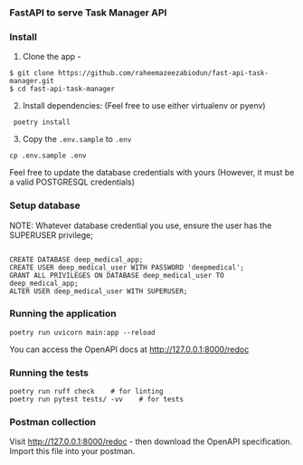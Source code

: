 ### FastAPI to serve Task Manager API

### Install
1. Clone the app -
```shell
$ git clone https://github.com/raheemazeezabiodun/fast-api-task-manager.git
$ cd fast-api-task-manager
```

2. Install dependencies: (Feel free to use either virtualenv or pyenv)
```shell
 poetry install
```

3. Copy the `.env.sample` to `.env`
```shell
cp .env.sample .env
```
Feel free to update the database credentials with yours (However, it must be a valid POSTGRESQL credentials)


### Setup database
NOTE: Whatever database credential you use, ensure the user has the SUPERUSER privilege;
```shell

CREATE DATABASE deep_medical_app;
CREATE USER deep_medical_user WITH PASSWORD 'deepmedical';
GRANT ALL PRIVILEGES ON DATABASE deep_medical_user TO deep_medical_app;
ALTER USER deep_medical_user WITH SUPERUSER;

```

### Running the application

```shell
poetry run uvicorn main:app --reload

```
You can access the OpenAPI docs at http://127.0.0.1:8000/redoc

### Running the tests
```shell
poetry run ruff check    # for linting
poetry run pytest tests/ -vv    # for tests
```


### Postman collection
Visit http://127.0.0.1:8000/redoc - then download the OpenAPI specification.
Import this file into your postman.